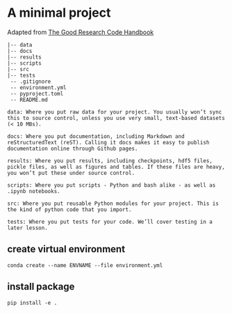 # A minimal project

Adapted from [The Good  Research Code Handbook](https://goodresearch.dev/setup#create-a-project-skeleton)

```
|-- data     
|-- docs
|-- results
|-- scripts
|-- src
|-- tests
 -- .gitignore
 -- environment.yml
 -- pyproject.toml
 -- README.md
```

    data: Where you put raw data for your project. You usually won’t sync this to source control, unless you use very small, text-based datasets (< 10 MBs).

    docs: Where you put documentation, including Markdown and reStructuredText (reST). Calling it docs makes it easy to publish documentation online through Github pages.

    results: Where you put results, including checkpoints, hdf5 files, pickle files, as well as figures and tables. If these files are heavy, you won’t put these under source control.

    scripts: Where you put scripts - Python and bash alike - as well as .ipynb notebooks.

    src: Where you put reusable Python modules for your project. This is the kind of python code that you import.

    tests: Where you put tests for your code. We’ll cover testing in a later lesson.

## create virtual environment
```
conda create --name ENVNAME --file environment.yml
```

## install package 
```
pip install -e .
```
